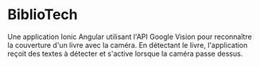 # BiblioTech
Une application Ionic Angular utilisant l'API Google Vision pour reconnaître la couverture d'un livre avec la caméra.
En détectant le livre, l'application reçoit des textes à détecter et s'active lorsque la caméra passe dessus.
